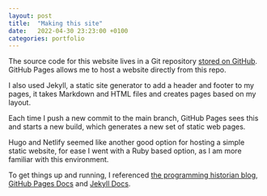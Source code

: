 ```yaml
---
layout: post
title:  "Making this site"
date:   2022-04-30 23:23:00 +0100
categories: portfolio
---
```


The source code for this website lives in a Git repository [stored on GitHub](https://github.com/mmguinness/portfolio). GitHub Pages allows me to host a website directly from this repo.

I also used Jekyll, a static site generator to add a header and footer to my pages, it takes Markdown and HTML files and creates pages based on my layout.

Each time I push a new commit to the main branch, GitHub Pages sees this and starts a new build, which generates a new set of static web pages.

Hugo and Netlify seemed like another good option for hosting a simple static website, for ease I went with a Ruby based option, as I am more familiar with this environment. 

To get things up and running, I referenced [the programming historian blog](https://programminghistorian.org/en/lessons/building-static-sites-with-jekyll-github-pages), [GitHub Pages Docs](https://docs.github.com/en/pages) and [Jekyll Docs](https://jekyllrb.com/docs/).


